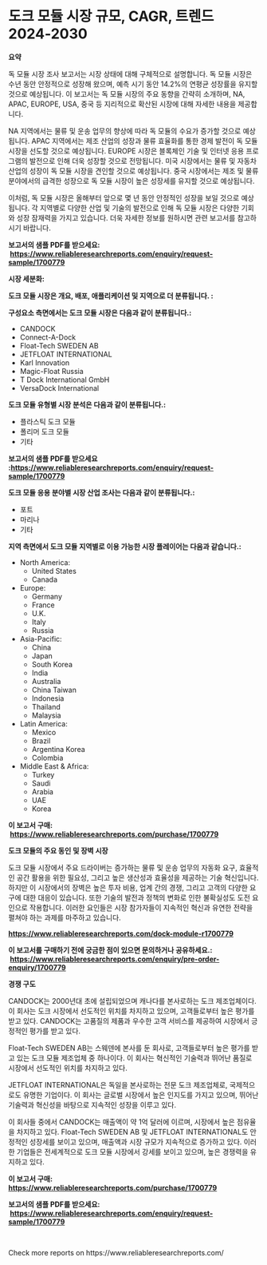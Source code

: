 <p><h1>도크 모듈 시장 규모, CAGR, 트렌드 2024-2030</h1></p><p><strong>요약</strong></p>
<p><p>독 모듈 시장 조사 보고서는 시장 상태에 대해 구체적으로 설명합니다. 독 모듈 시장은 수년 동안 안정적으로 성장해 왔으며, 예측 시기 동안 14.2%의 연평균 성장률을 유지할 것으로 예상됩니다. 이 보고서는 독 모듈 시장의 주요 동향을 간략히 소개하며, NA, APAC, EUROPE, USA, 중국 등 지리적으로 확산된 시장에 대해 자세한 내용을 제공합니다. </p><p>NA 지역에서는 물류 및 운송 업무의 향상에 따라 독 모듈의 수요가 증가할 것으로 예상됩니다. APAC 지역에서는 제조 산업의 성장과 물류 효율화를 통한 경제 발전이 독 모듈 시장을 선도할 것으로 예상됩니다. EUROPE 시장은 블록체인 기술 및 인터넷 응용 프로그램의 발전으로 인해 더욱 성장할 것으로 전망됩니다. 미국 시장에서는 물류 및 자동차 산업의 성장이 독 모듈 시장을 견인할 것으로 예상됩니다. 중국 시장에서는 제조 및 물류 분야에서의 급격한 성장으로 독 모듈 시장이 높은 성장세를 유지할 것으로 예상됩니다.</p><p>이처럼, 독 모듈 시장은 올해부터 앞으로 몇 년 동안 안정적인 성장을 보일 것으로 예상됩니다. 각 지역별로 다양한 산업 및 기술의 발전으로 인해 독 모듈 시장은 다양한 기회와 성장 잠재력을 가지고 있습니다. 더욱 자세한 정보를 원하시면 관련 보고서를 참고하시기 바랍니다.</p></p>
<p><strong>보고서의 샘플 PDF를 받으세요: &nbsp;<a href="https://www.reliableresearchreports.com/enquiry/request-sample/1700779">https://www.reliableresearchreports.com/enquiry/request-sample/1700779</a></strong></p>
<p><strong>시장 세분화:</strong></p>
<p><strong> 도크 모듈 시장은 개요, 배포, 애플리케이션 및 지역으로 더 분류됩니다. :</strong></p>
<p><strong>구성요소 측면에서는 도크 모듈 시장은 다음과 같이 분류됩니다.:</strong></p>
<p><ul><li>CANDOCK</li><li>Connect-A-Dock</li><li>Float-Tech SWEDEN AB</li><li>JETFLOAT INTERNATIONAL</li><li>Karl Innovation</li><li>Magic-Float Russia</li><li>T Dock International GmbH</li><li>VersaDock International</li></ul></p>
<p><strong> 도크 모듈 유형별 시장 분석은 다음과 같이 분류됩니다.:</strong></p>
<p><ul><li>플라스틱 도크 모듈</li><li>폴리머 도크 모듈</li><li>기타</li></ul></p>
<p><strong>보고서의 샘플 PDF를 받으세요 :<a href="https://www.reliableresearchreports.com/enquiry/request-sample/1700779">https://www.reliableresearchreports.com/enquiry/request-sample/1700779</a></strong></p>
<p><strong> 도크 모듈 응용 분야별 시장 산업 조사는 다음과 같이 분류됩니다.:</strong></p>
<p><ul><li>포트</li><li>마리나</li><li>기타</li></ul></p>
<p><strong>지역 측면에서 도크 모듈 지역별로 이용 가능한 시장 플레이어는 다음과 같습니다.:</strong></p>
<p><ul>
    <li>
        North America:
        <ul>
            <li>United States</li>
            <li>Canada</li>
        </ul>
    </li>
    <li>
        Europe:
        <ul>
            <li>Germany</li>
            <li>France</li>
            <li>U.K.</li>
            <li>Italy</li>
            <li>Russia</li>
        </ul>
    </li>
    <li>
        Asia-Pacific:
        <ul>
            <li>China</li>
            <li>Japan</li>
            <li>South Korea</li>
            <li>India</li>
            <li>Australia</li>
            <li>China Taiwan</li>
            <li>Indonesia</li>
            <li>Thailand</li>
            <li>Malaysia</li>
        </ul>
    </li>
    <li>
        Latin America:
        <ul>
            <li>Mexico</li>
            <li>Brazil</li>
            <li>Argentina Korea</li>
            <li>Colombia</li>
        </ul>
    </li>
    <li>
        Middle East & Africa:
        <ul>
            <li>Turkey</li>
            <li>Saudi</li>
            <li>Arabia</li>
            <li>UAE</li>
            <li>Korea</li>
        </ul>
    </li>
    </ul></p>
<p><strong>이 보고서 구매: &nbsp;<a href="https://www.reliableresearchreports.com/purchase/1700779">https://www.reliableresearchreports.com/purchase/1700779</a></strong></p>
<p><strong>도크 모듈의 주요 동인 및 장벽 시장</strong></p>
<p><p>도크 모듈 시장에서 주요 드라이버는 증가하는 물류 및 운송 업무의 자동화 요구, 효율적인 공간 활용을 위한 필요성, 그리고 높은 생산성과 효율성을 제공하는 기술 혁신입니다. 하지만 이 시장에서의 장벽은 높은 투자 비용, 업계 간의 경쟁, 그리고 고객의 다양한 요구에 대한 대응이 있습니다. 또한 기술의 발전과 정책의 변화로 인한 불확실성도 도전 요인으로 작용합니다. 이러한 요인들은 시장 참가자들이 지속적인 혁신과 유연한 전략을 펼쳐야 하는 과제를 마주하고 있습니다.</p></p>
<p><strong><a href="https://www.reliableresearchreports.com/dock-module-r1700779">https://www.reliableresearchreports.com/dock-module-r1700779</a></strong></p>
<p><strong>이 보고서를 구매하기 전에 궁금한 점이 있으면 문의하거나 공유하세요.: &nbsp;<a href="https://www.reliableresearchreports.com/enquiry/pre-order-enquiry/1700779">https://www.reliableresearchreports.com/enquiry/pre-order-enquiry/1700779</a></strong></p>
<p><strong>경쟁 구도</strong></p>
<p><p>CANDOCK는 2000년대 초에 설립되었으며 캐나다를 본사로하는 도크 제조업체이다. 이 회사는 도크 시장에서 선도적인 위치를 차지하고 있으며, 고객들로부터 높은 평가를 받고 있다. CANDOCK는 고품질의 제품과 우수한 고객 서비스를 제공하여 시장에서 긍정적인 평가를 받고 있다.</p><p>Float-Tech SWEDEN AB는 스웨덴에 본사를 둔 회사로, 고객들로부터 높은 평가를 받고 있는 도크 모듈 제조업체 중 하나이다. 이 회사는 혁신적인 기술력과 뛰어난 품질로 시장에서 선도적인 위치를 차지하고 있다.</p><p>JETFLOAT INTERNATIONAL은 독일을 본사로하는 전문 도크 제조업체로, 국제적으로도 유명한 기업이다. 이 회사는 글로벌 시장에서 높은 인지도를 가지고 있으며, 뛰어난 기술력과 혁신성을 바탕으로 지속적인 성장을 이루고 있다.</p><p>이 회사들 중에서 CANDOCK는 매출액이 약 1억 달러에 이르며, 시장에서 높은 점유율을 차지하고 있다. Float-Tech SWEDEN AB 및 JETFLOAT INTERNATIONAL도 안정적인 성장세를 보이고 있으며, 매출액과 시장 규모가 지속적으로 증가하고 있다. 이러한 기업들은 전세계적으로 도크 모듈 시장에서 강세를 보이고 있으며, 높은 경쟁력을 유지하고 있다.</p></p>
<p><strong>이 보고서 구매: &nbsp; <a href="https://www.reliableresearchreports.com/purchase/1700779">https://www.reliableresearchreports.com/purchase/1700779</a></strong></p>
<p><strong>보고서의 샘플 PDF를 받으세요: &nbsp;<a href="https://www.reliableresearchreports.com/enquiry/request-sample/1700779">https://www.reliableresearchreports.com/enquiry/request-sample/1700779</a></strong><strong></strong></p>
<p>&nbsp;</p>
<p>Check more reports on https://www.reliableresearchreports.com/</p>